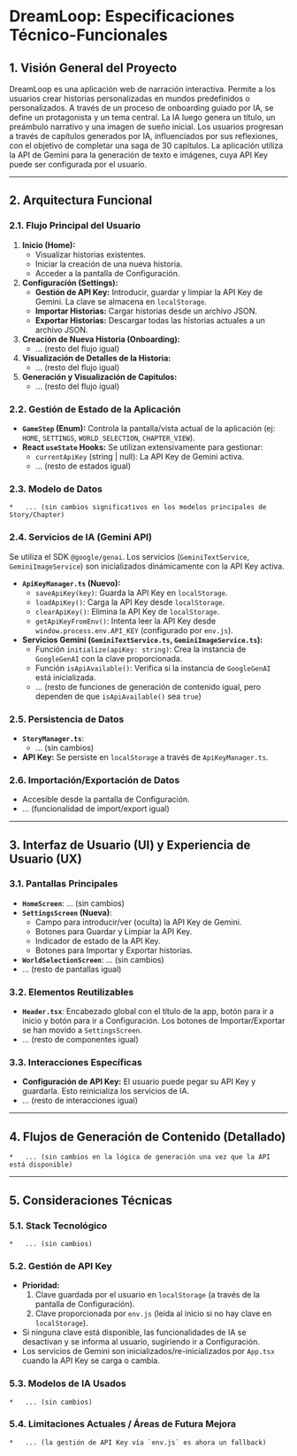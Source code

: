 
# DreamLoop: Especificaciones Técnico-Funcionales

## 1. Visión General del Proyecto

DreamLoop es una aplicación web de narración interactiva. Permite a los usuarios crear historias personalizadas en mundos predefinidos o personalizados. A través de un proceso de onboarding guiado por IA, se define un protagonista y un tema central. La IA luego genera un título, un preámbulo narrativo y una imagen de sueño inicial. Los usuarios progresan a través de capítulos generados por IA, influenciados por sus reflexiones, con el objetivo de completar una saga de 30 capítulos. La aplicación utiliza la API de Gemini para la generación de texto e imágenes, cuya API Key puede ser configurada por el usuario.

---

## 2. Arquitectura Funcional

### 2.1. Flujo Principal del Usuario

1.  **Inicio (Home):**
    *   Visualizar historias existentes.
    *   Iniciar la creación de una nueva historia.
    *   Acceder a la pantalla de Configuración.
2.  **Configuración (Settings):**
    *   **Gestión de API Key:** Introducir, guardar y limpiar la API Key de Gemini. La clave se almacena en `localStorage`.
    *   **Importar Historias:** Cargar historias desde un archivo JSON.
    *   **Exportar Historias:** Descargar todas las historias actuales a un archivo JSON.
3.  **Creación de Nueva Historia (Onboarding):**
    *   ... (resto del flujo igual)
4.  **Visualización de Detalles de la Historia:**
    *   ... (resto del flujo igual)
5.  **Generación y Visualización de Capítulos:**
    *   ... (resto del flujo igual)

### 2.2. Gestión de Estado de la Aplicación

*   **`GameStep` (Enum):** Controla la pantalla/vista actual de la aplicación (ej: `HOME`, `SETTINGS`, `WORLD_SELECTION`, `CHAPTER_VIEW`).
*   **React `useState` Hooks:** Se utilizan extensivamente para gestionar:
    *   `currentApiKey` (string | null): La API Key de Gemini activa.
    *   ... (resto de estados igual)

### 2.3. Modelo de Datos
    *   ... (sin cambios significativos en los modelos principales de Story/Chapter)

### 2.4. Servicios de IA (Gemini API)

Se utiliza el SDK `@google/genai`. Los servicios (`GeminiTextService`, `GeminiImageService`) son inicializados dinámicamente con la API Key activa.

*   **`ApiKeyManager.ts` (Nuevo):**
    *   `saveApiKey(key)`: Guarda la API Key en `localStorage`.
    *   `loadApiKey()`: Carga la API Key desde `localStorage`.
    *   `clearApiKey()`: Elimina la API Key de `localStorage`.
    *   `getApiKeyFromEnv()`: Intenta leer la API Key desde `window.process.env.API_KEY` (configurado por `env.js`).
*   **Servicios Gemini (`GeminiTextService.ts`, `GeminiImageService.ts`):**
    *   Función `initialize(apiKey: string)`: Crea la instancia de `GoogleGenAI` con la clave proporcionada.
    *   Función `isApiAvailable()`: Verifica si la instancia de `GoogleGenAI` está inicializada.
    *   ... (resto de funciones de generación de contenido igual, pero dependen de que `isApiAvailable()` sea `true`)

### 2.5. Persistencia de Datos

*   **`StoryManager.ts`**:
    *   ... (sin cambios)
*   **API Key:** Se persiste en `localStorage` a través de `ApiKeyManager.ts`.

### 2.6. Importación/Exportación de Datos

*   Accesible desde la pantalla de Configuración.
*   ... (funcionalidad de import/export igual)

---

## 3. Interfaz de Usuario (UI) y Experiencia de Usuario (UX)

### 3.1. Pantallas Principales

*   **`HomeScreen`**: ... (sin cambios)
*   **`SettingsScreen` (Nueva)**:
    *   Campo para introducir/ver (oculta) la API Key de Gemini.
    *   Botones para Guardar y Limpiar la API Key.
    *   Indicador de estado de la API Key.
    *   Botones para Importar y Exportar historias.
*   **`WorldSelectionScreen`**: ... (sin cambios)
*   ... (resto de pantallas igual)

### 3.2. Elementos Reutilizables

*   **`Header.tsx`**: Encabezado global con el título de la app, botón para ir a inicio y botón para ir a Configuración. Los botones de Importar/Exportar se han movido a `SettingsScreen`.
*   ... (resto de componentes igual)

### 3.3. Interacciones Específicas

*   **Configuración de API Key:** El usuario puede pegar su API Key y guardarla. Esto reinicializa los servicios de IA.
*   ... (resto de interacciones igual)

---

## 4. Flujos de Generación de Contenido (Detallado)
    *   ... (sin cambios en la lógica de generación una vez que la API está disponible)

---

## 5. Consideraciones Técnicas

### 5.1. Stack Tecnológico
    *   ... (sin cambios)

### 5.2. Gestión de API Key

*   **Prioridad:**
    1.  Clave guardada por el usuario en `localStorage` (a través de la pantalla de Configuración).
    2.  Clave proporcionada por `env.js` (leída al inicio si no hay clave en `localStorage`).
*   Si ninguna clave está disponible, las funcionalidades de IA se desactivan y se informa al usuario, sugiriendo ir a Configuración.
*   Los servicios de Gemini son inicializados/re-inicializados por `App.tsx` cuando la API Key se carga o cambia.

### 5.3. Modelos de IA Usados
    *   ... (sin cambios)

### 5.4. Limitaciones Actuales / Áreas de Futura Mejora
    *   ... (la gestión de API Key vía `env.js` es ahora un fallback)
